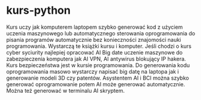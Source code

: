 # kurs-python
Kurs uczy jak komputerem laptopem szybko generować kod z użyciem uczenia maszynowego lub automatycznego sterowania oprogramowania do pisania programów automatycznie bez konieczności znajomości nauki programowania. Wystarczą te książki kursu i komputer. 
Jeśli chodzi o kurs cyber syciurity najlepiej opracować AI Big date uczenie maszynowe do zabezpieczenia komputera jak AI VPN, AI antywirus blokujący IP hakera. Kurs bezpieczeństwa jest w kursie programowania.
Do generowania kodu oprogramowania masowo wystarczy napisać big datę na laptopa jak i generowanie modeli 3D czy patentów.
Asystentem AI i BCI można szybko generować oprogramowanie potem AI może generować automatycznie.  
Można też generować w terminalu AI skryptem. 
